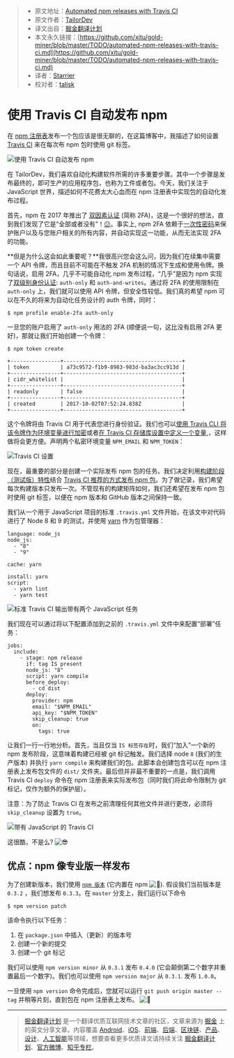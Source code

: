 > * 原文地址：[Automated npm releases with Travis CI](https://tailordev.fr/blog/2018/03/15/automated-npm-releases-with-travis-ci/)
> * 原文作者：[TailorDev](https://tailordev.fr)
> * 译文出自：[掘金翻译计划](https://github.com/xitu/gold-miner)
> * 本文永久链接：[https://github.com/xitu/gold-miner/blob/master/TODO/automated-npm-releases-with-travis-ci.md](https://github.com/xitu/gold-miner/blob/master/TODO/automated-npm-releases-with-travis-ci.md)
> * 译者：[Starrier](https://github.com/Starriers)
> * 校对者：[talisk](https://github.com/talisk)

# 使用 Travis CI 自动发布 npm 

在 [npm 注册表](https://www.npmjs.com/)发布一个包应该是很无聊的，在这篇博客中，我描述了如何设置 [Travis CI](https://travis-ci.org/) 来在每次布 npm 包时使用 git 标签。

![使用 Travis CI 自动发布 npm](/img/post/2018/03/automated-npm-releases.png "Automated npm releases with Travis CI")

在 TailorDev，我们喜欢自动化构建软件所需的许多重要步骤。其中一个步骤是发布最终的，即可生产的应用程序包，也称为工件或者包。今天，我们关注于 JavaScript 世界，描述如何不花费太大心血而在 npm 注册表中实现包的自动化发布过程。

首先，npm 在 2017 年推出了 [双因素认证](https://docs.npmjs.com/getting-started/using-two-factor-authentication) (简称 2FA)，这是一个很好的想法，直到我们发现了它是“全部或者没有”！[:confused:](https://assets.github.com/images/icons/emoji/unicode/1f615.png ":confused:")。事实上, npm 2FA 依赖于[一次性密码](https://en.wikipedia.org/wiki/One-time_password)来保护账户以及与您账户相关的所有内容，并自动实现这一功能，从而无法实现 2FA 的功能。

**但是为什么这会如此重要呢？**我很高兴您会这么问，因为我们在续集中需要一个 API 令牌，而且目前不可能在不触发 2FA 机制的情况下生成和使用令牌。换句话说，启用 2FA，几乎不可能自动化 npm 发布过程，“几乎”是因为 npm 实现了[双级别身份认证](https://docs.npmjs.com/getting-started/using-two-factor-authentication#levels-of-authentication): `auth-only`  和 `auth-and-writes`。通过将 2FA 的使用限制在 `auth-only` 上，我们就可以使用 API 令牌，但安全性较低。我们真的希望 npm 可以在不久的将来为自动化任务设计的 auth 令牌，同时：

```
$ npm profile enable-2fa auth-only
```

一旦您的账户启用了 `auth-only` 用法的 2FA (顺便说一句，这比没有启用 2FA 更好)，那就让我们开始创建一个令牌：

```
$ npm token create

+----------------+--------------------------------------+
| token          | a73c9572-f1b9-8983-983d-ba3ac3cc913d |
+----------------+--------------------------------------+
| cidr_whitelist |                                      |
+----------------+--------------------------------------+
| readonly       | false                                |
+----------------+--------------------------------------+
| created        | 2017-10-02T07:52:24.838Z             |
+----------------+--------------------------------------+
```

这个令牌将由 Travis CI 用于代表您进行身份验证。我们也可以[使用 Travis CLI 将该令牌作为环境变量进行加密](https://docs.travis-ci.com/user/environment-variables/#Encrypting-environment-variables)或者[在 Travis CI 存储库设置中定义一个变量](https://docs.travis-ci.com/user/environment-variables/#Defining-Variables-in-Repository-Settings),，这样做将会更方便。声明两个私密环境变量 `NPM_EMAIL` 和 `NPM_TOKEN`：

![Travis CI 设置](/img/post/2018/03/travis-ci-settings.png)

现在，最重要的部分是创建一个实际发布 npm 包的任务。我们决定利用[构建阶段（测试版）特性](https://docs.travis-ci.com/user/build-stages/)结合 [Travis CI 推荐的方式发布 npm 包](https://docs.travis-ci.com/user/deployment/npm/)。为了做记录，我们希望每次构建版本只发布一次。不管现有的构建矩阵如何，我们还希望在发布 npm 包时使用 git 标签，以便在 npm 版本和 GitHub 版本之间保持一致。

我们从一个用于 JavaScript 项目的标准 `.travis.yml` 文件开始，在该文中对代码进行了 Node 8 和 9 的测试，并使用 [yarn](https://yarnpkg.com/) 作为包管理器：

```
language: node_js
node_js:
  - "8"
  - "9"

cache: yarn

install: yarn
script:
  - yarn lint
  - yarn test
```

![标准 Travis CI 输出带有两个 JavaScript 任务](/img/post/2018/03/travis-ci-two-jobs-node.png)

我们现在可以通过将以下配置添加到之前的 `.travis.yml` 文件中来配置“部署”任务：

```
jobs:
  include:
    - stage: npm release
      if: tag IS present
      node_js: "8"
      script: yarn compile
      before_deploy:
        - cd dist
      deploy:
        provider: npm
        email: "$NPM_EMAIL"
        api_key: "$NPM_TOKEN"
        skip_cleanup: true
        on:
          tags: true
```

让我们一行一行地分析。首先，当且仅当 `IS 标签存在`时，我们“加入”一个新的 npm 发布阶段，这意味着构建已经被 git 标记触发。我们选择 node `8` (我们的生产版本) 并执行 `yarn compile` 来构建我们的包。此脚本会创建包含可以在 npm 注册表上发布包文件的 `dist/` 文件夹。最后但并非最不重要的一点是，我们调用 Travis CI `deploy` 命令在 npm 注册表来实际发布包（同时我们将此命令限制为 git 标记，仅作为额外的保护层）。

注意：为了防止 Travis CI 在发布之前清理任何其他文件并进行更改，必须将 `skip_cleanup` 设置为 `true`。 

![带有 JavaScript 的 Travis CI](/img/post/2018/03/travis-ci-build-stages.png)

这很酷，不是么? ![:sunglasses:](https://assets.github.com/images/icons/emoji/unicode/1f60e.png ":sunglasses:")

## 优点：npm 像专业版一样发布

为了创建新版本，我们使用 [`npm 版本`](https://docs.npmjs.com/cli/version) (它内置在 npm ![:rocket:](https://assets.github.com/images/icons/emoji/unicode/1f680.png ":rocket:")). 假设我们当前版本是 `0.3.2` ，我们想发布 `0.3.3`。在 `master`  分支上，我们运行以下命令

```
$ npm version patch
```

该命令执行以下任务：

1.  在 `package.json` 中插入（更新）的版本号
2.  创建一个新的提交
3.  创建一个 git 标记

我们可以使用 `npm version minor` 从 `0.3.1` 发布 `0.4.0` (它会颠倒第二个数字并重置最后一个数字)。我们也可以使用 `npm version major` 从 `0.3.1`. 发布 `1.0.0`。 

一旦使用 `npm version` 命令完成后，您就可以运行 `git push origin master --tag` 并稍等片刻，直到包在 npm 注册表上发布。 ![:tada:](https://assets.github.com/images/icons/emoji/unicode/1f389.png ":tada:")


---

> [掘金翻译计划](https://github.com/xitu/gold-miner) 是一个翻译优质互联网技术文章的社区，文章来源为 [掘金](https://juejin.im) 上的英文分享文章。内容覆盖 [Android](https://github.com/xitu/gold-miner#android)、[iOS](https://github.com/xitu/gold-miner#ios)、[前端](https://github.com/xitu/gold-miner#前端)、[后端](https://github.com/xitu/gold-miner#后端)、[区块链](https://github.com/xitu/gold-miner#区块链)、[产品](https://github.com/xitu/gold-miner#产品)、[设计](https://github.com/xitu/gold-miner#设计)、[人工智能](https://github.com/xitu/gold-miner#人工智能)等领域，想要查看更多优质译文请持续关注 [掘金翻译计划](https://github.com/xitu/gold-miner)、[官方微博](http://weibo.com/juejinfanyi)、[知乎专栏](https://zhuanlan.zhihu.com/juejinfanyi)。

